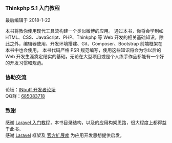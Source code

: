 <div class="card card-cascade my-5">
    <div class="view gradient-card-header indigo">
        <h3 class="h3-responsive">Thinkphp 5.1 入门教程</h3>
        <p>最后编辑于 2018-1-22</p>
    </div>
    <div class="card-body">
        <p class="card-text">
            <span class="h4-responsive">
                本书将教你使用现代工具流构建一个类似微博的应用。 通过本书，你将会学到如 HTML、CSS、JavaScript、PHP、Thinkphp 等 Web 开发的相关基础知识。除此之外，编辑器使用、开发环境搭建、Git、Composer、Bootstrap 前端框架在本书中也会使用， 本书代码严格 PSR 规范编写，使用这些知识将会为你以后的 Web 开发生涯奠定结实的基础，无论在大型项目或是个人练手作品都能有一个好的开发习惯和规范。
            </span>
        </p>
    </div>
</div>

<div class="card card-cascade my-5">
    <div class="view gradient-card-header indigo">
        <h3 class="h3-responsive">协助交流</h3>
    </div>
    <div class="card-body">
        <p class="card-text">
            <span class="h4-responsive">
                论坛：<a href="https://dev.inbuff.cn/forums" target="_black" rel="noopener noreferrer">INbuff 开发者论坛</a>
                <br>
                QQ群：<a href="https://shang.qq.com/wpa/qunwpa?idkey=dec8e7ee2f7c5cef3acc975f66379b3751e29df5dc3d15537fb14f2265028387" target="_black" rel="noopener noreferrer">685083718</a>
            </span>
        </p>
    </div>
</div>

<div class="card card-cascade my-5">
    <div class="view gradient-card-header indigo">
        <h3 class="h3-responsive">致谢</h3>
    </div>
    <div class="card-body">
        <p class="card-text">
            <span class="h4-responsive">
                感谢 <a href="https://laravel-china.org/courses/laravel-essential-training-5.5" target="_black" rel="noopener noreferrer">Laravel 入门教程</a>，本书目录结构，以及的应用构架思路，很大程度上都得益于此书。
                <br>
                感谢 <a href="https://laravel.com/" target="_black">Laravel</a> 框架及 <a href="https://github.com/laravel/laravel" target="_black" rel="noopener noreferrer">官方扩展库</a> 为应用开发思想提供启发。
            </span>
        </p>
    </div>
</div>

